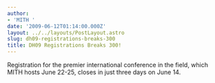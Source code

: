 ```yaml
---
author:
- 'MITH '
date: '2009-06-12T01:14:00.000Z'
layout: ../../layouts/PostLayout.astro
slug: dh09-registrations-breaks-300
title: DH09 Registrations Breaks 300!
---
```


Registration for the premier international conference in the field, which MITH hosts June 22-25, closes in just three days on June 14.